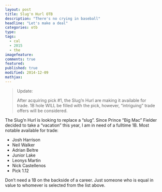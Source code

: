 ```yaml
---
layout: post
title: Slug'n Hurl OTB
description: "There's no crying in baseball"
headline: "Let's make a deal"
categories: otb
type:
tags: 
  - cal
  - 2015
  - the
imagefeature:
comments: true
featured:
published: true
modified: 2014-12-09
mathjax:
---
```


>Update:
>
>After acquiring pick #1, the Slug’n Hurl are making it available for trade.  1B hole WILL be filled with the pick, however, “intriguing” trade offers will be considered.

The Slug’n Hurl is looking to replace a “slug”.  Since Prince “Big Mac” Fielder decided to take a “vacation” this year, I am in need of a fulltime 1B.  Most notable available for trade:
                                        
- Josh Harrison
- Neil Walker
- Adrian Beltre
- Junior Lake
- Leonys Martin
- Nick Castellenos
- Pick 1.12

Don’t need a 1B on the backside of a career.  Just someone who is equal in value to whomever is selected from the list above.
